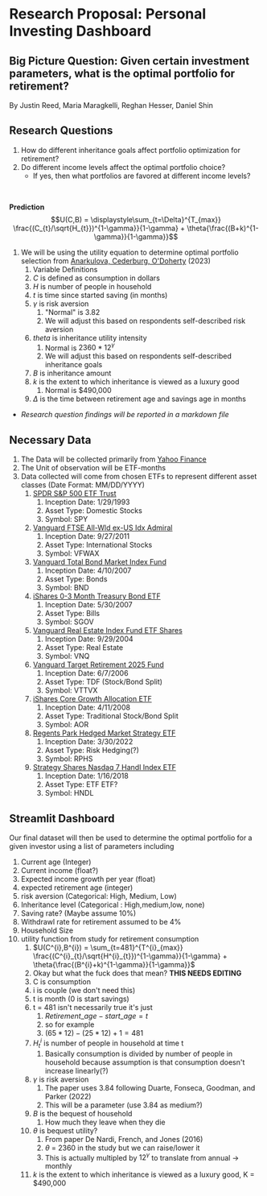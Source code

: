 # Research Proposal: Personal Investing Dashboard

## Big Picture Question: Given certain investment parameters, what is the optimal portfolio for retirement?

By Justin Reed, Maria Maragkelli, Reghan Hesser, Daniel Shin

## Research Questions

1. How do different inheritance goals affect portfolio optimization for retirement?
2. Do different income levels affect the optimal portfolio choice?
    - If yes, then what portfolios are favored at different income levels?
<br>

**Prediction**
$$U(C,B) = \displaystyle\sum_{t=\Delta}^{T_{max}} \frac{(C_{t}/\sqrt{H_{t}})^{1-\gamma}}{1-\gamma} + \theta{\frac{(B+k)^{1-\gamma}}{1-\gamma}}$$

1. We will be using the utility equation to determine optimal portfolio selection from [Anarkulova, Cederburg, O'Doherty](Related_reading/Beyond_Status_Quo.pdf) (2023)
   1. Variable Definitions
   2. $C$ is defined as consumption in dollars
   3. $H$ is number of people in household
   4. $t$ is time since started saving (in months)
   5. $\gamma$ is risk aversion
      1. "Normal" is $3.82$
      2. We will adjust this based on respondents self-described risk aversion
   6. $theta$ is inheritance utility intensity
      1. Normal is $2360 * 12^{\gamma}$
      2. We will adjust this based on respondents self-described inheritance goals
   7. $B$ is inheritance amount
   8. $k$ is the extent to which inheritance is viewed as a luxury good
      1. Normal is $490,000
   9. $\Delta$ is the time between retirement age and savings age in months


* *Research question findings will be reported in a markdown file*

## Necessary Data
1. The Data will be collected primarily from [Yahoo Finance](https://finance.yahoo.com/)
2. The Unit of observation will be ETF-months
3. Data collected will come from chosen ETFs to represent different asset classes (Date Format: MM/DD/YYYY)
   1. [SPDR S&P 500 ETF Trust](https://finance.yahoo.com/quote/SPY/history?period1=728317800&period2=1712881748)
      1.  Inception Date: 1/29/1993
      2.  Asset Type: Domestic Stocks
      3.  Symbol: SPY
   2. [Vanguard FTSE All-Wld ex-US Idx Admiral](https://finance.yahoo.com/quote/VFWAX/history2)
      1. Inception Date: 9/27/2011
      2. Asset Type: International Stocks
      3. Symbol: VFWAX
   3. [Vanguard Total Bond Market Index Fund](https://finance.yahoo.com/quote/BND?.tsrc=fin-srch)
      1. Inception Date: 4/10/2007
      2. Asset Type: Bonds
      3. Symbol: BND
   4. [iShares 0-3 Month Treasury Bond ETF](https://finance.yahoo.com/quote/BIL/history?period1=1180531800&period2=1712883476)
      1. Inception Date: 5/30/2007
      2. Asset Type: Bills
      3. Symbol: SGOV
   5. [Vanguard Real Estate Index Fund ETF Shares](https://finance.yahoo.com/quote/VNQ/history?period1=1096464600&period2=1712883679)
      1. Inception Date: 9/29/2004
      2. Asset Type: Real Estate
      3. Symbol: VNQ
   6. [Vanguard Target Retirement 2025 Fund](https://finance.yahoo.com/quote/VTTVX?.tsrc=fin-srch)
      1. Inception Date: 6/7/2006
      2. Asset Type: TDF (Stock/Bond Split)
      3. Symbol: VTTVX
   7. [iShares Core Growth Allocation ETF](https://finance.yahoo.com/quote/AOR?.tsrc=fin-srch)
      1. Inception Date: 4/11/2008
      2. Asset Type: Traditional Stock/Bond Split
      3. Symbol: AOR
   8. [Regents Park Hedged Market Strategy ETF](https://finance.yahoo.com/quote/RPHS?.tsrc=fin-srch)
      1. Inception Date: 3/30/2022
      2. Asset Type: Risk Hedging(?)
      3. Symbol: RPHS
   9. [Strategy Shares Nasdaq 7 Handl Index ETF](https://finance.yahoo.com/quote/HNDL?.tsrc=fin-srch)
      1.  Inception Date: 1/16/2018
      2.  Asset Type: ETF ETF?
      3.  Symbol: HNDL




## Streamlit Dashboard

Our final dataset will then be used to determine the optimal portfolio for a given investor using a list of parameters including
1. Current age (Integer)
2. Current income (float?)
3. Expected income growth per year (float)
4. expected retirement age (integer)
5. risk aversion (Categorical: High, Medium, Low)
6. Inheritance level (Categorical : High,medium,low, none)
7. Saving rate? (Maybe assume 10%)
8. Withdrawl rate for retirement assumed to be 4%
9. Household Size
10. utility function from study for retirement consumption
    1.  $U(C^{i},B^{i}) = \sum_{t=481}^{T^{i}_{max}} \frac{(C^{i}_{t}/\sqrt{H^{i}_{t}})^{1-\gamma}}{1-\gamma} + \theta{\frac{(B^{i}+k)^{1-\gamma}}{1-\gamma}}$
    2.  Okay but what the fuck does that mean? **THIS NEEDS EDITING**
    3.  C is consumption
    4.  i is couple (we don't need this)
    5.  t is month (0 is start savings)
    6.  t = 481 isn't necessarily true it's just
        1.  $Retirement\_age - start\_age = t$
        2.  so for example
        3.  $(65*12)-(25*12) + 1 = 481$
    7.  $H^{i}_{t}$ is number of people in household at time t
        1.  Basically consumption is divided by number of people in household because assumption is that consumption doesn't increase linearly(?)
    8.  $\gamma$ is risk aversion
        1.  The paper uses 3.84 following Duarte, Fonseca, Goodman, and Parker (2022)
        2.  This will be a parameter (use 3.84 as medium?)
    9. $B$ is the bequest of household
       1.  How much they leave when they die
    1. $\theta$ is bequest utility?
       1. From paper De Nardi, French, and Jones (2016)
       2. $\theta$ = 2360 in the study but we can raise/lower it
       3. This is actually multipled by $12^{\gamma}$ to translate from annual -> monthly
    2.  $k$ is the extent to which inheritance is viewed as a luxury good, K = $490,000